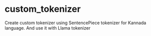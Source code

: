 # custom_tokenizer
Create custom tokenizer using SentencePiece tokenizer for Kannada language. And use it with Llama tokenizer
